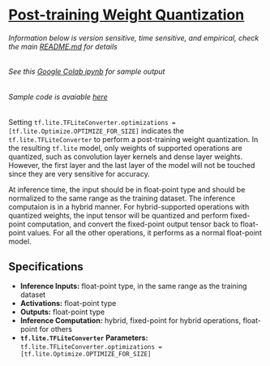 # [Post-training Weight Quantization](https://www.tensorflow.org/lite/performance/post_training_quant)

###### Information below is version sensitive, time sensitive, and empirical, check the main [README.md](https://github.com/HaoranREN/TensorFlow_Model_Quantization) for details
###### See this [Google Colab ipynb](https://colab.research.google.com/drive/119GkmswoaO4GZV5rQ5W9q8W2BlPeedYr) for sample output
###### Sample code is avaiable [here](post_training_weight_quantization.py)

Setting `tf.lite.TFLiteConverter.optimizations = [tf.lite.Optimize.OPTIMIZE_FOR_SIZE]` indicates the `tf.lite.TFLiteConverter` to perform a post-training weight quantization. In the resulting `tf.lite` model, only weights of supported operations are quantized, such as convolution layer kernels and dense layer weights. However, the first layer and the last layer of the model will not be touched since they are very sensitive for accuracy.

At inference time, the input should be in float-point type and should be normalized to the same range as the training dataset. The inference computaion is in a hybrid manner. For hybrid-supported operations with quantized weights, the input tensor will be quantized and perform fixed-point computation, and convert the fixed-point output tensor back to float-point values. For all the other operations, it performs as a normal float-point model.

## Specifications

- **Inference Inputs:** float-point type, in the same range as the training dataset
- **Activations:** float-point type
- **Outputs:** float-point type
- **Inference Computation:** hybrid, fixed-point for hybrid operations, float-point for others
- **`tf.lite.TFLiteConverter` Parameters:** `tf.lite.TFLiteConverter.optimizations = [tf.lite.Optimize.OPTIMIZE_FOR_SIZE]`
